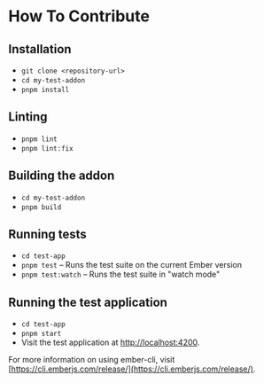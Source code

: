 # How To Contribute

## Installation

- `git clone <repository-url>`
- `cd my-test-addon`
- `pnpm install`

## Linting

- `pnpm lint`
- `pnpm lint:fix`

## Building the addon

- `cd my-test-addon`
- `pnpm build`

## Running tests

- `cd test-app`
- `pnpm test` – Runs the test suite on the current Ember version
- `pnpm test:watch` – Runs the test suite in "watch mode"

## Running the test application

- `cd test-app`
- `pnpm start`
- Visit the test application at [http://localhost:4200](http://localhost:4200).

For more information on using ember-cli, visit [https://cli.emberjs.com/release/](https://cli.emberjs.com/release/).
